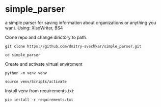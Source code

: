 # simple_parser 

a simple parser for saving information about organizations or anything you want.
Using: XlsxWriter, BS4


Clone repo and change dirictory to path.

```
git clone https://github.com/dmitry-svechkar/simple_parser.git
```

```
cd simple_parser
```

Create and activate virtual enviroment

```
python -m venv venv
```

```
source venv/Scripts/activate
```

Install venv from requirements.txt:


```
pip install -r requirements.txt
```
